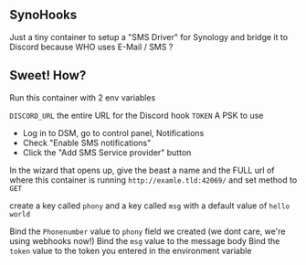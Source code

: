 ## SynoHooks

Just a tiny container to setup a "SMS Driver" for Synology and bridge it to Discord
because WHO uses E-Mail / SMS ?

## Sweet! How?

Run this container with 2 env variables

`DISCORD_URL` the entire URL for the Discord hook
`TOKEN` A PSK to use

- Log in to DSM, go to control panel, Notifications
- Check "Enable SMS notifications"
- Click the "Add SMS Service provider" button

In the wizard that opens up, give the beast a name and the FULL url of where this container is running
`http://examle.tld:42069/` and set method to `GET`

create a key called `phony` and a key called `msg` with a default value of `hello world`

Bind the `Phonenumber` value to `phony` field we created (we dont care, we're using webhooks now!)
Bind the `msg` value to the message body
Bind the `token` value to the token you entered in the environment variable
